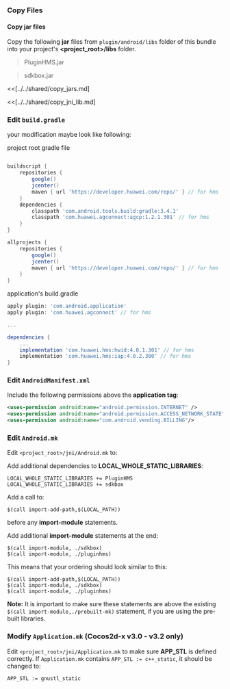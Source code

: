 ### Copy Files
#### Copy jar files
Copy the following __jar__ files from `plugin/android/libs` folder of this
bundle into your project's __<project_root>/libs__ folder.

> PluginHMS.jar

> sdkbox.jar


<<[../../shared/copy_jars.md]

<<[../../shared/copy_jni_lib.md]

### Edit `build.gradle`

your modification maybe look like following:

project root gradle file
```gradle

buildscript {
    repositories {
        google()
        jcenter()
        maven { url 'https://developer.huawei.com/repo/' } // for hms
    }
    dependencies {
        classpath 'com.android.tools.build:gradle:3.4.1'
        classpath 'com.huawei.agconnect:agcp:1.2.1.301' // for hms
    }
}

allprojects {
    repositories {
        google()
        jcenter()
        maven { url 'https://developer.huawei.com/repo/' } // for hms
    }
}

```

application's build.gradle
```gradle
apply plugin: 'com.android.application'
apply plugin: 'com.huawei.agconnect' // for hms

...

dependencies {
    ...
    implementation 'com.huawei.hms:hwid:4.0.1.301' // for hms
    implementation 'com.huawei.hms:iap:4.0.2.300' // for hms
}

```


### Edit `AndroidManifest.xml`
Include the following permissions above the __application tag__:
```xml
<uses-permission android:name="android.permission.INTERNET" />
<uses-permission android:name="android.permission.ACCESS_NETWORK_STATE" />
<uses-permission android:name="com.android.vending.BILLING"/>
```

### Edit `Android.mk`
Edit `<project_root>/jni/Android.mk` to:

Add additional dependencies to __LOCAL_WHOLE_STATIC_LIBRARIES__:
```
LOCAL_WHOLE_STATIC_LIBRARIES += PluginHMS
LOCAL_WHOLE_STATIC_LIBRARIES += sdkbox
```

Add a call to:
```
$(call import-add-path,$(LOCAL_PATH))
```
before any __import-module__ statements.

Add additional __import-module__ statements at the end:
```
$(call import-module, ./sdkbox)
$(call import-module, ./pluginhms)
```

This means that your ordering should look similar to this:
```
$(call import-add-path,$(LOCAL_PATH))
$(call import-module, ./sdkbox)
$(call import-module, ./pluginhms)
```

  __Note:__ It is important to make sure these statements are above the existing `$(call import-module,./prebuilt-mk)` statement, if you are using the pre-built libraries.

### Modify `Application.mk` (Cocos2d-x v3.0 - v3.2 only)
Edit `<project_root>/jni/Application.mk` to make sure __APP_STL__ is defined
correctly. If `Application.mk` contains `APP_STL := c++_static`, it should be
changed to:
```
APP_STL := gnustl_static
```

